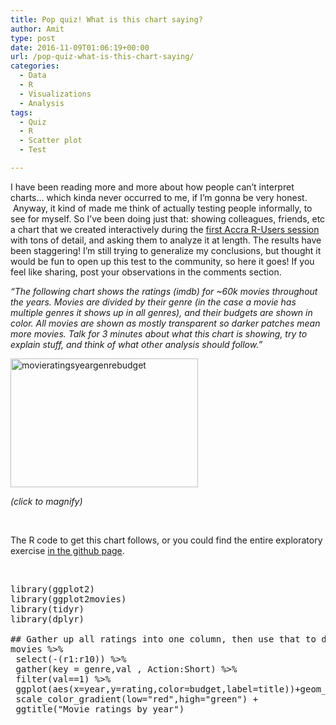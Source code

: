 ```yaml
---
title: Pop quiz! What is this chart saying?
author: Amit
type: post
date: 2016-11-09T01:06:19+00:00
url: /pop-quiz-what-is-this-chart-saying/
categories:
  - Data
  - R
  - Visualizations
  - Analysis
tags:
  - Quiz
  - R
  - Scatter plot
  - Test

---
```

I have been reading more and more about how people can&#8217;t interpret charts&#8230; which kinda never occurred to me, if I&#8217;m gonna be very honest.  Anyway, it kind of made me think of actually testing people informally, to see for myself. So I&#8217;ve been doing just that: showing colleagues, friends, etc a chart that we created interactively during the [first Accra R-Users session][1] with tons of detail, and asking them to analyze it at length. The results have been staggering! I&#8217;m still trying to generalize my conclusions, but thought it would be fun to open up this test to the community, so here it goes! If you feel like sharing, post your observations in the comments section.

_&#8220;The following chart shows the ratings (imdb) for ~60k movies throughout the years. Movies are divided by their genre (in the case a movie has multiple genres it shows up in all genres), and their budgets are shown in color. All movies are shown as mostly transparent so darker patches mean more movies. Talk for 3 minutes about what this chart is showing, try to explain stuff, and think of what other analysis should follow.&#8221;_

[<img class="alignnone size-medium wp-image-718" src="https://i0.wp.com/amitkohli.com/wp-content/uploads/2016/11/MovieRatingsYearGenreBudget.png?resize=300%2C206" alt="movieratingsyeargenrebudget" width="300" height="206" srcset="https://i0.wp.com/amitkohli.com/wp-content/uploads/2016/11/MovieRatingsYearGenreBudget.png?resize=300%2C206 300w, https://i0.wp.com/amitkohli.com/wp-content/uploads/2016/11/MovieRatingsYearGenreBudget.png?resize=768%2C528 768w, https://i0.wp.com/amitkohli.com/wp-content/uploads/2016/11/MovieRatingsYearGenreBudget.png?resize=1024%2C704 1024w, https://i0.wp.com/amitkohli.com/wp-content/uploads/2016/11/MovieRatingsYearGenreBudget.png?w=1195 1195w" sizes="(max-width: 300px) 100vw, 300px" data-recalc-dims="1" />][2]

_(click to magnify)_

&nbsp;

The R code to get this chart follows, or you could find the entire exploratory exercise [in the github page][3].

&nbsp;

<pre>library(ggplot2)
library(ggplot2movies)
library(tidyr)
library(dplyr)

## Gather up all ratings into one column, then use that to divide up the movies dataframe and plot
movies %&gt;% 
 select(-(r1:r10)) %&gt;%
 gather(key = genre,val , Action:Short) %&gt;%
 filter(val==1) %&gt;% 
 ggplot(aes(x=year,y=rating,color=budget,label=title))+geom_point(alpha=0.1)+facet_wrap(~genre) + 
 scale_color_gradient(low="red",high="green") +
 ggtitle("Movie ratings by year")

</pre>

 [1]: http://datascience-africa.org/2016/05/first-accra-r-user-meetup-success/
 [2]: https://i0.wp.com/amitkohli.com/wp-content/uploads/2016/11/MovieRatingsYearGenreBudget.png
 [3]: https://github.com/datascience-africa/Accra-R/blob/master/Meeting%201.R